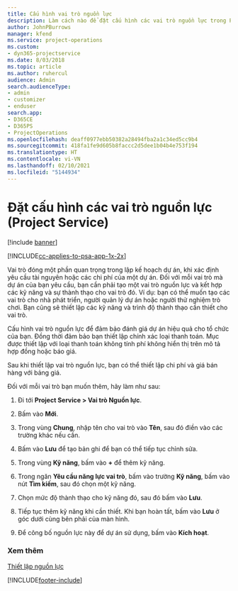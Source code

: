 ```yaml
---
title: Cấu hình vai trò nguồn lực
description: Làm cách nào để đặt cấu hình các vai trò nguồn lực trong Project Service
author: JohnPBurrows
manager: kfend
ms.service: project-operations
ms.custom:
- dyn365-projectservice
ms.date: 8/03/2018
ms.topic: article
ms.author: ruhercul
audience: Admin
search.audienceType:
- admin
- customizer
- enduser
search.app:
- D365CE
- D365PS
- ProjectOperations
ms.openlocfilehash: deaff0977ebb50382a28494fba2a1c34ed5cc9b4
ms.sourcegitcommit: 418fa1fe9d605b8faccc2d5dee1b04b4e753f194
ms.translationtype: HT
ms.contentlocale: vi-VN
ms.lasthandoff: 02/10/2021
ms.locfileid: "5144934"
---
```

# <a name="configure-resource-roles-project-service"></a>Đặt cấu hình các vai trò nguồn lực (Project Service)

[!include [banner](../includes/psa-now-project-operations.md)]

[!INCLUDE[cc-applies-to-psa-app-1x-2x](../includes/cc-applies-to-psa-app-1x-2x.md)]

Vai trò đóng một phần quan trọng trong lập kế hoạch dự án, khi xác định yêu cầu tài nguyên hoặc các chi phí của một dự án. Đối với mỗi vai trò mà dự án của bạn yêu cầu, bạn cần phải tạo một vai trò nguồn lực và kết hợp các kỹ năng và sự thành thạo cho vai trò đó. Ví dụ: bạn có thể muốn tạo các vai trò cho nhà phát triển, người quản lý dự án hoặc người thử nghiệm trò chơi. Bạn cũng sẽ thiết lập các kỹ năng và trình độ thành thạo cần thiết cho vai trò.  
  
 Cấu hình vai trò nguồn lực để đảm bảo đánh giá dự án hiệu quả cho tổ chức của bạn.  Đồng thời đảm bảo bạn thiết lập chính xác loại thanh toán. Mục được thiết lập với loại thanh toán không tính phí không hiển thị trên mô tả hợp đồng hoặc báo giá.  
  
 Sau khi thiết lập vai trò nguồn lực, bạn có thể thiết lập chi phí và giá bán hàng với bảng giá.  
  
 Đối với mỗi vai trò bạn muốn thêm, hãy làm như sau:  
  
1.  Đi tới **Project Service > Vai trò Nguồn lực**.  
  
2.  Bấm vào **Mới**.  
  
3.  Trong vùng **Chung**, nhập tên cho vai trò vào **Tên**, sau đó điền vào các trường khác nếu cần.  
  
4.  Bấm vào **Lưu** để tạo bản ghi để bạn có thể tiếp tục chỉnh sửa.  
  
5.  Trong vùng **Kỹ năng**, bấm vào **+** để thêm kỹ năng.  
  
6.  Trong ngăn **Yêu cầu năng lực vai trò**, bấm vào trường **Kỹ năng**, bấm vào nút **Tìm kiếm**, sau đó chọn một kỹ năng.  
  
7.  Chọn mức độ thành thạo cho kỹ năng đó, sau đó bấm vào **Lưu**.  
  
8.  Tiếp tục thêm kỹ năng khi cần thiết. Khi bạn hoàn tất, bấm vào **Lưu** ở góc dưới cùng bên phải của màn hình.  
  
9. Để công bố nguồn lực này để dự án sử dụng, bấm vào **Kích hoạt**.  
  
### <a name="see-also"></a>Xem thêm  
 [Thiết lập nguồn lực](../psa/set-up-resources.md)


[!INCLUDE[footer-include](../includes/footer-banner.md)]